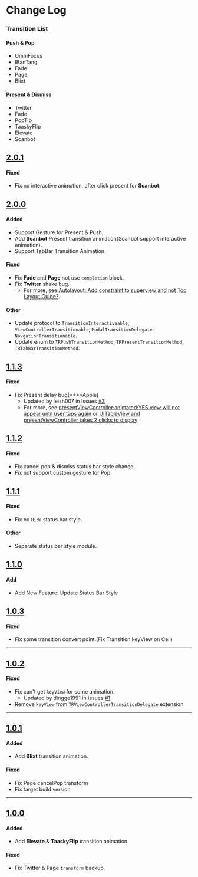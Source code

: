 # Change Log

### Transition List

#### Push & Pop    
* OmniFocus     
* IBanTang    
* Fade    
* Page     
* Blixt

#### Present & Dismiss    
* Twitter     
* Fade    
* PopTip   
* TaaskyFlip    
* Elevate  
* Scanbot

## [2.0.1](https://github.com/DianQK/TransitionTreasury/releases/tag/2.0.1)

#### Fixed
* Fix no interactive animation, after click present for **Scanbot**.

## [2.0.0](https://github.com/DianQK/TransitionTreasury/releases/tag/2.0.0)

#### Added
* Support Gesture for Present & Push.
* Add **Scanbot** Present transition animation(Scanbot support interactive animation).
* Support TabBar Transition Animation.

#### Fixed
* Fix **Fade** and **Page** not use `completion` block.
* Fix **Twitter** shake bug.
  * For more, see [Autolayout: Add constraint to superview and not Top Layout Guide?](http://stackoverflow.com/questions/28766210/autolayout-add-constraint-to-superview-and-not-top-layout-guide).

#### Other
* Update protocol to `TransitionInteractiveable`, `ViewControllerTransitionable`, `ModalTransitionDelegate`, `NavgationTransitionable`.
* Update enum to `TRPushTransitionMethod`, `TRPresentTransitionMethod`, `TRTabBarTransitionMethod`.

## [1.1.3](https://github.com/DianQK/TransitionTreasury/releases/tag/1.1.3)

#### Fixed
* Fix Present delay bug(****Apple)
  * Updated by leizh007 in Issues [#3](https://github.com/DianQK/TransitionTreasury/issues/3)
  * For more, see [presentViewController:animated:YES view will not appear until user taps again](http://stackoverflow.com/questions/21075540/presentviewcontrolleranimatedyes-view-will-not-appear-until-user-taps-again) or [UITableView and presentViewController takes 2 clicks to display](http://stackoverflow.com/questions/20320591/uitableview-and-presentviewcontroller-takes-2-clicks-to-display)

## [1.1.2](https://github.com/DianQK/TransitionTreasury/releases/tag/1.1.2)

#### Fixed
* Fix cancel pop & dismiss status bar style change
* Fix not support custom gesture for Pop  

## [1.1.1](https://github.com/DianQK/TransitionTreasury/releases/tag/1.1.1)   

#### Fixed   
* Fix no `Hide` status bar style.   

#### Other
* Separate status bar style module.

## [1.1.0](https://github.com/DianQK/TransitionTreasury/releases/tag/1.1.0)   

#### Add    

* Add New Feature: Update Status Bar Style

## [1.0.3](https://github.com/DianQK/TransitionTreasury/releases/tag/1.0.3)

#### Fixed   

* Fix some transition convert point.(Fix Transition keyView on Cell)   

---

## [1.0.2](https://github.com/DianQK/TransitionTreasury/releases/tag/1.0.2)

#### Fixed   
* Fix can't get `keyView` for some animation. 
  * Updated by dingge1991 in Issues [#1](https://github.com/DianQK/TransitionTreasury/issues/1)
* Remove `keyView` from `TRViewControllerTransitionDelegate` extension

---

## [1.0.1](https://github.com/DianQK/TransitionTreasury/releases/tag/1.0.1)

#### Added   
* Add **Blixt** transition animation.       

#### Fixed   
* Fix Page cancelPop transform    
* Fix target build version

---

## [1.0.0](https://github.com/DianQK/TransitionTreasury/releases/tag/1.0.0)

#### Added   
* Add **Elevate** & **TaaskyFlip** transition animation.       

#### Fixed   
* Fix Twitter & Page `transform` backup.  

